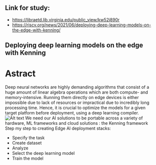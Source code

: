 ## Link for study: 
- https://libraetd.lib.virginia.edu/public_view/kw52j890r
- https://riscv.org/news/2021/06/deploying-deep-learning-models-on-the-edge-with-kenning/
## Deploying deep learning models on the edge with Kenning
# Astract
Deep neural networks are highly demanding algorithms that consist of a huge amount of linear algebra operations which are both compute- and memory-intensive. Running them directly on edge devices is either impossible due to lack of resources or impractical due to incredibly long processing time. Hence, it is crucial to optimize the models for a given target platform before deployment, using a deep learning compiler.
![Alt text](URL_of_the_image)
We need our AI solutions to be portable across a variety of hardware, ML frameworks and cloud solutions :  the Kenning framework
Step my step to creating Edge AI deployment stacks:
- Specify the task
- Create dataset
- Analyze
- Select the deep learning model
- Train the model 